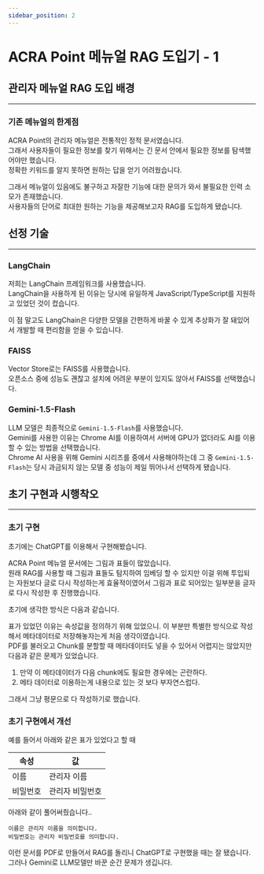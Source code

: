 ```yaml
---
sidebar_position: 2
---
```


# ACRA Point 메뉴얼 RAG 도입기 - 1

## 관리자 메뉴얼 RAG 도입 배경
---

### 기존 메뉴얼의 한계점

ACRA Point의 관리자 메뉴얼은 전통적인 정적 문서였습니다.  
그래서 사용자들이 필요한 정보를 찾기 위해서는 긴 문서 안에서 필요한 정보를 탐색했어야만 했습니다.  
정확한 키워드를 알지 못하면 원하는 답을 얻기 어려웠습니다.

그래서 메뉴얼이 있음에도 불구하고 자잘한 기능에 대한 문의가 와서 불필요한 인력 소모가 존재했습니다.  
사용자들의 단어로 최대한 원하는 기능을 제공해보고자 RAG를 도입하게 됐습니다.


## 선정 기술
---

### LangChain

저희는 LangChain 프레임워크를 사용했습니다.  
LangChain을 사용하게 된 이유는 당시에 유일하게 JavaScript/TypeScript를 지원하고 있었던 것이 컸습니다.  

이 점 말고도 LangChain은 다양한 모델을 간편하게 바꿀 수 있게 추상화가 잘 돼있어서 개발할 때 편리함을 얻을 수 있습니다.

### FAISS

Vector Store로는 FAISS를 사용했습니다.  
오픈소스 중에 성능도 괜찮고 설치에 어려운 부분이 있지도 않아서 FAISS를 선택했습니다.  


### Gemini-1.5-Flash

LLM 모델은 최종적으로 `Gemini-1.5-Flash`를 사용했습니다.  
Gemini를 사용한 이유는 Chrome AI를 이용하여서 서버에 GPU가 없더라도 AI를 이용할 수 있는 방법을 선택했습니다.  
Chrome AI 사용을 위해 Gemini 시리즈를 중에서 사용해야하는데 그 중 `Gemini-1.5-Flash`는 당시 과금되지 않는 모델 중 성능이 제일 뛰어나서 선택하게 됐습니다.

## 초기 구현과 시행착오
---

### 초기 구현

초기에는 ChatGPT를 이용해서 구현해봤습니다.

ACRA Point 메뉴얼 문서에는 그림과 표들이 많았습니다.  
원래 RAG를 사용할 때 그림과 표들도 탐지하여 임베딩 할 수 있지만 이걸 위해 투입되는 자원보다 글로 다시 작성하는게 효율적이였어서 그림과 표로 되어있는 일부분을 글자로 다시 작성한 후 진행했습니다.

초기에 생각한 방식은 다음과 같습니다.

표가 있었던 이유는 속성값을 정의하기 위해 있었으니. 이 부분만 특별한 방식으로 작성해서 메타데이터로 저장해놓자는게 처음 생각이였습니다.  
PDF를 불러오고 Chunk를 분할할 때 메타데이터도 넣을 수 있어서 어렵지는 않았지만 다음과 같은 문제가 있었습니다.

1. 만약 이 메타데이터가 다음 chunk에도 필요한 경우에는 곤란하다.
2. 메타 데이터로 이용하는게 내용으로 있는 것 보다 부자연스럽다.

그래서 그냥 평문으로 다 작성하기로 했습니다.

### 초기 구현에서 개선

예를 들어서 아래와 같은 표가 있었다고 할 때

| 속성 | 값 |
|-------|-------|
| 이름 | 관리자 이름 |
| 비밀번호 | 관리자 비밀번호 |


아래와 같이 풀어써줬습니다..

```
이름은 관리자 이름을 의미합니다.
비밀번호는 관리자 비밀번호를 의미합니다.
```


이런 문서를 PDF로 만들어서 RAG를 돌리니 ChatGPT로 구현했을 때는 잘 됐습니다.  
그러나 Gemini로 LLM모델만 바꾼 순간 문제가 생깁니다.

